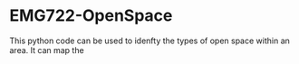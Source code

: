 # EMG722-OpenSpace

This python code can be used to idenfty the types of open space within an area. It can map the 
